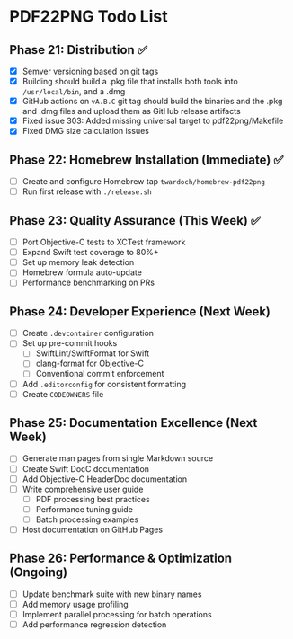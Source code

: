 # PDF22PNG Todo List

## Phase 21: Distribution ✅

- [x] Semver versioning based on git tags
- [x] Building should build a .pkg file that installs both tools into `/usr/local/bin`, and a .dmg
- [x] GitHub actions on `vA.B.C` git tag should build the binaries and the .pkg and .dmg files and upload them as GitHub release artifacts
- [x] Fixed issue 303: Added missing universal target to pdf22png/Makefile
- [x] Fixed DMG size calculation issues

## Phase 22: Homebrew Installation (Immediate) ✅

- [ ] Create and configure Homebrew tap `twardoch/homebrew-pdf22png`
- [ ] Run first release with `./release.sh`

## Phase 23: Quality Assurance (This Week) ✅

- [ ] Port Objective-C tests to XCTest framework
- [ ] Expand Swift test coverage to 80%+
- [ ] Set up memory leak detection
- [ ] Homebrew formula auto-update
- [ ] Performance benchmarking on PRs

## Phase 24: Developer Experience (Next Week)

- [ ] Create `.devcontainer` configuration
- [ ] Set up pre-commit hooks
  - [ ] SwiftLint/SwiftFormat for Swift
  - [ ] clang-format for Objective-C
  - [ ] Conventional commit enforcement
- [ ] Add `.editorconfig` for consistent formatting
- [ ] Create `CODEOWNERS` file

## Phase 25: Documentation Excellence (Next Week)

- [ ] Generate man pages from single Markdown source
- [ ] Create Swift DocC documentation
- [ ] Add Objective-C HeaderDoc documentation
- [ ] Write comprehensive user guide
  - [ ] PDF processing best practices
  - [ ] Performance tuning guide
  - [ ] Batch processing examples
- [ ] Host documentation on GitHub Pages

## Phase 26: Performance & Optimization (Ongoing)

- [ ] Update benchmark suite with new binary names
- [ ] Add memory usage profiling
- [ ] Implement parallel processing for batch operations
- [ ] Add performance regression detection
